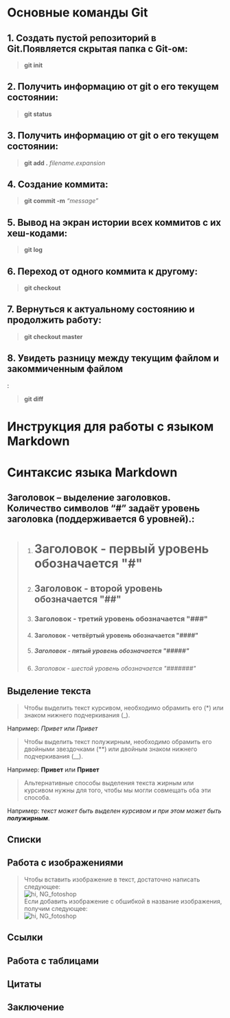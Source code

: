 # **Основные команды Git**  

## 1. Создать пустой репозиторий в Git.Появляется скрытая папка с Git-ом:  
>  **git init**  
  
## 2. Получить информацию от git о его текущем состоянии:  
>  **git status**

## 3. Получить информацию от git о его текущем состоянии:  
>  **git add .** _filename.expansion_ 

## 4. Создание коммита:  
> **git commit -m** _“message”_  

## 5. Вывод на экран истории всех коммитов с их хеш-кодами:  
>  **git log**

## 6. Переход от одного коммита к другому:  
>  **git checkout**

## 7.  Вернуться к актуальному состоянию и продолжить работу:  
>  **git checkout master**

## 8.  Увидеть разницу между текущим файлом и закоммиченным файлом
:  
>  **git diff**


# **Инструкция для работы с языком Markdown**  
# **Синтаксис языка Markdown**  

## **Заголовок** – выделение заголовков. Количество символов “#” задаёт уровень заголовка (поддерживается 6 уровней).:  
> 1. # Заголовок  - первый уровень обозначается "#"  
> 2. ## Заголовок  - второй уровень обозначается "##"    
> 3. ### Заголовок  - третий уровень обозначается "###"    
> 4. #### Заголовок  - четвёртый уровень обозначается "####"       
> 5. ##### Заголовок  - пятый уровень обозначается "#####"     
> 6. ###### Заголовок  - шестой уровень обозначается "#######" 

## Выделение текста  
> Чтобы выделить текст курсивом, необходимо обрамить его (*) или знаком нижнего подчеркивания (_).  

Например: *Привет*  или _Привет_  
> Чтобы выделить текст полужирным, необходимо обрамить его двойными звездочками (**) или двойным знаком нижнего подчеркивания (__).  

Например: **Привет** или __Привет__

> Альтернативные способы выделения текста жирным или курсивом нужны для того, чтобы мы могли совмещать оба эти способа.  

Например: _текст может быть выделен курсивом и при этом может быть **полужирным**_.


## Списки  
## Работа с изображениями 

>Чтобы вставить изображение в текст, достаточно написать следующее:  
![hi, NG_fotoshop](NG_fotoshop.jpg)  
>Если добавить изображение с обшибкой в название изображения, получим следующее:  
![hi, NG_fotoshop](NG_fotoshp.jpg)   

## Ссылки  
## Работа с таблицами  
## Цитаты
## Заключение 


